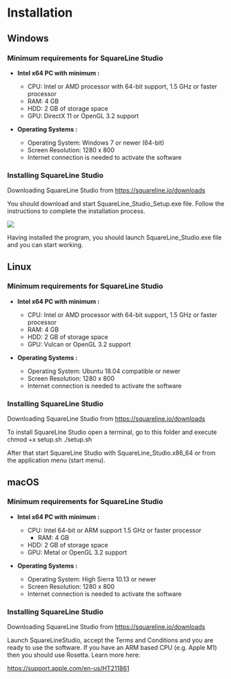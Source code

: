 # Installation

## Windows

### Minimum requirements for SquareLine Studio

- **Intel x64 PC with minimum :**
  
  - CPU: Intel or AMD processor with 64-bit support, 1.5 GHz or faster processor
  - RAM: 4 GB
  - HDD: 2 GB of storage space
  - GPU: DirectX 11 or OpenGL 3.2 support

- **Operating Systems :**
  
  - Operating System: Windows 7 or newer (64-bit)
  - Screen Resolution: 1280 x 800
  - Internet connection is needed to activate the software

### Installing SquareLine Studio

Downloading SquareLine Studio from https://squareline.io/downloads

You should download and start SquareLine_Studio_Setup.exe file. Follow the instructions to complete the installation process.

![](https://docs.squareline.io/img/slsetup.jpg)

Having installed the program, you should launch SquareLine_Studio.exe file and you can start working.

## Linux

### Minimum requirements for SquareLine Studio

- **Intel x64 PC with minimum :**
  
  - CPU: Intel or AMD processor with 64-bit support, 1.5 GHz or faster processor
  - RAM: 4 GB
  - HDD: 2 GB of storage space
  - GPU: Vulcan or OpenGL 3.2 support

- **Operating Systems :**
  
  - Operating System: Ubuntu 18.04 compatible or newer
  - Screen Resolution: 1280 x 800
  - Internet connection is needed to activate the software

### Installing SquareLine Studio

Downloading SquareLine Studio from https://squareline.io/downloads

To install SquareLine Studio open a terminal, go to this folder and execute
chmod +x setup.sh 
./setup.sh

After that start SquareLine Studio with SquareLine_Studio.x86_64 or from the application menu (start menu).

## macOS

### Minimum requirements for SquareLine Studio

- **Intel x64 PC with minimum :**
  
  - CPU: Intel 64-bit or ARM support 1.5 GHz or faster processor
    - RAM: 4 GB
  - HDD: 2 GB of storage space
  - GPU: Metal or OpenGL 3.2 support

- **Operating Systems :**
  
  - Operating System: High Sierra 10.13 or newer
  - Screen Resolution: 1280 x 800
  - Internet connection is needed to activate the software

### Installing SquareLine Studio

Downloading SquareLine Studio from https://squareline.io/downloads

Launch SquareLineStudio, accept the Terms and Conditions and you are ready to use the software. If you have an ARM based CPU (e.g. Apple M1) then you should use Rosetta. Learn more here:

https://support.apple.com/en-us/HT211861